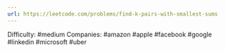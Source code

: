 ```yaml
---
url: https://leetcode.com/problems/find-k-pairs-with-smallest-sums
---
```


Difficulty: #medium
Companies: #amazon #apple #facebook #google #linkedin #microsoft #uber